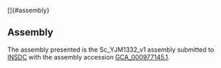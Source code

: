 []{#assembly}

Assembly
--------

The assembly presented is the Sc\_YJM1332\_v1 assembly submitted to
[INSDC](http://www.insdc.org) with the assembly accession
[GCA\_000977145.1](http://www.ebi.ac.uk/ena/data/view/GCA_000977145.1).
